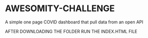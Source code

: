 # AWESOMITY-CHALLENGE
A simple one page COVID dashboard that pull data from an open API

AFTER DOWNLOADING THE FOLDER RUN THE INDEX.HTML FILE

